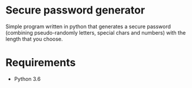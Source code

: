 # Secure password generator
Simple program written in python that generates a secure password (combining pseudo-randomly letters, special chars and numbers) with the length that you choose.

# Requirements
  * Python 3.6
